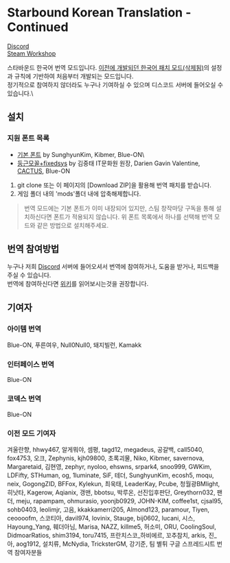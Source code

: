 # Starbound Korean Translation - Continued

[Discord](https://discordapp.com/invite/3drEkrJ)\
[Steam Workshop](https://steamcommunity.com/sharedfiles/filedetails/?id=1653383122)

스타바운드 한국어 번역 모드입니다. [이전에 개발되던 한국어 패치 모드(삭제됨)](https://steamcommunity.com/sharedfiles/filedetails/?id=752677565)의 설정과 규칙에 기반하여 처음부터 개발되는 모드입니다.\
정기적으로 참여하지 않더라도 누구나 기여하실 수 있으며 디스코드 서버에 들어오실 수 있습니다.\

## 설치
### 지원 폰트 목록
- [기본 폰트](https://drive.google.com/file/d/1t9hj5K9quPGtsxyx_ePmFO-0N7Wpwtxa/view?usp=sharing)  by SunghyunKim, Kibmer, Blue-ON\
- [둥근모꼴+fixedsys](https://drive.google.com/file/d/16pA8Z4xRRDCzmfSK1JO_CsRFF0kkAQ9D/view?usp=sharing) by 김중태 IT문화원 원장, Darien Gavin Valentine, [CACTUS](https://cactus.tistory.com/193), Blue-ON

1. git clone 또는 이 페이지의 [Download ZIP]을 활용해 번역 패치를 받습니다.
2. 게임 폴더 내의 'mods'폴더 내에 압축해제합니다.
> 번역 모드에는 기본 폰트가 이미 내장되어 있지만, 스팀 창작마당 구독을 통해 설치하신다면 폰트가 적용되지 않습니다. 위 폰트 목록에서 하나를 선택해 번역 모드와 같은 방법으로 설치해주세요.

## 번역 참여방법
누구나 저희 [Discord](https://discordapp.com/invite/3drEkrJ) 서버에 들어오셔서 번역에 참여하거나, 도움을 받거나, 피드백을 주실 수 있습니다.\
번역에 참여하신다면 [위키](https://github.com/wb1016/sb_korpatch/wiki)를 읽어보시는것을 권장합니다.

## 기여자
### 아이템 번역 
Blue-ON, 푸른여우, Null0Null0, 돼지빌런, Kamakk

### 인터페이스 번역
Blue-ON

### 코덱스 번역
Blue-ON

### 이전 모드 기여자
겨울란향, hhwy467, 알게뭐야, 셈평, tagd12, megadeus, 공갈백, call5040, fox4753, 오크, Zephynis, kjh09800, 초록괴물, Niko, Kibmer, savernova, Margaretaid, 김현영, zephyr, nyoloo, ehswns, srpark4, snoo999, GWKim, LDFifty, STHuman, og, 1luminate, SiF, 테더, SunghyunKim, ecosh5, moqu, neix, GogongZID, BFFox, Kylekun, 최욱태, LeaderKay, Pcube, 청월광BMlight, 히낫타, Kagerow, Aqianix, 갱맨, bbotsu, 박루온, 선진입후판단, Greythorn032, 팬더, meju, rapampam, ohmurasio, yoonjb0929, JOHN-KIM, coffee1st, cjsal95, sohb0403, leolimjr, 고음, kkakkamerri205, Almond123, paramour, Tiyen, ceoooofm, 스코티아, davil974, lovinix, Stauge, bij0602, lucani, 시스, Hayoung_Yang, 훼더아님, Marisa, NAZZ, killme5, 허소미, ORU, CoolingSoul, DidmoarRatios, shim3194, toru7415, 프란치스코_하비에르, 꼬추참치, arkis, 진_아, aog1912, 설치류, McNydia, TricksterGM, 강기준, 팀 별튀 구글 스프레드시트 번역 참여자분들
